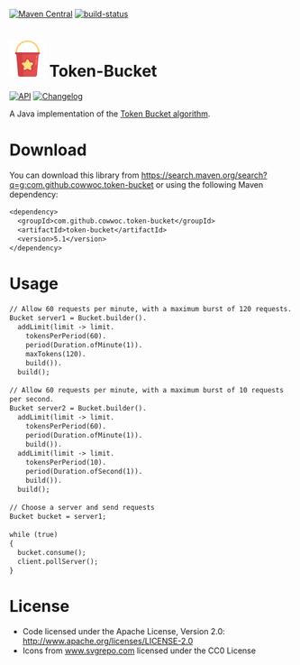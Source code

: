 [![Maven Central](https://maven-badges.herokuapp.com/maven-central/com.github.cowwoc.token-bucket/token-bucket/badge.svg)](https://search.maven.org/search?q=g:com.github.cowwoc.token-bucket)
[![build-status](../../workflows/Build/badge.svg)](../../actions?query=workflow%3ABuild)

# <img src="wiki/bucket.svg" width=64 height=64 alt="checklist"> Token-Bucket

[![API](https://img.shields.io/badge/api_docs-5B45D5.svg)](https://cowwoc.github.io/token-bucket/5.0/docs/api/)
[![Changelog](https://img.shields.io/badge/changelog-A345D5.svg)](wiki/Changelog.md)

A Java implementation of the [Token Bucket algorithm](https://en.wikipedia.org/wiki/Token_bucket).

# Download

You can download this library from https://search.maven.org/search?q=g:com.github.cowwoc.token-bucket or using
the following Maven dependency:

```
<dependency>
  <groupId>com.github.cowwoc.token-bucket</groupId>
  <artifactId>token-bucket</artifactId>
  <version>5.1</version>
</dependency>
```

# Usage

```
// Allow 60 requests per minute, with a maximum burst of 120 requests.
Bucket server1 = Bucket.builder().
  addLimit(limit -> limit.
    tokensPerPeriod(60).
    period(Duration.ofMinute(1)).
    maxTokens(120).
    build()).
  build();

// Allow 60 requests per minute, with a maximum burst of 10 requests per second.
Bucket server2 = Bucket.builder().
  addLimit(limit -> limit.
    tokensPerPeriod(60).
    period(Duration.ofMinute(1)).
    build()).
  addLimit(limit -> limit.
    tokensPerPeriod(10).
    period(Duration.ofSecond(1)).
    build()).
  build();

// Choose a server and send requests
Bucket bucket = server1;

while (true)
{
  bucket.consume();
  client.pollServer();
}
```

# License

* Code licensed under the Apache License, Version 2.0: http://www.apache.org/licenses/LICENSE-2.0
* Icons from www.svgrepo.com licensed under the CC0 License 